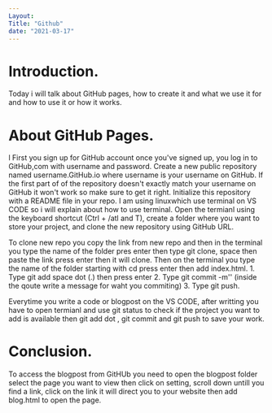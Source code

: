 ```yaml
---
Layout:
Title: "Github"
date: "2021-03-17"
---
```


# Introduction.
  
Today i will talk about GitHub pages, how to create it and what we use it for and how to use it or how it works.

# About GitHub Pages.
l
First you sign up for GitHub account once you've signed up, you log in to GitHub,com with username and password. Create a new public repository named username.GitHub.io where username is your username on GitHub. If the first part of of the repository doesn't exactly match your username on GitHub it won't work so make sure to get it right. Initialize this repository with a README file in your repo.
I am using linuxwhich use terminal on VS CODE so i will explain about how to use terminal. Open the termianl using the keyboard shortcut (Ctrl + /atl and T), create a folder where you want to store your project, and clone the new repository using GitHub URL.

To clone new repo you copy the link from new repo and then in the terminal you type the name of the folder pres enter then type git clone, space then paste the link press enter then it will clone. Then on the terminal you type the name of the folder starting with cd press enter then add index.html. 1. Type git add space dot (.) then press enter 2. Type git commit -m'' (inside the qoute write a message for waht you commiting) 3. Type git push.

Everytime you write a code or blogpost on the VS CODE, after writting you have to open termianl and use git status to check if the project you want to add is available then git add dot , git commit and git push to save your work.

# Conclusion.

To access the blogpost from GitHUb you need to open the blogpost folder select the page you want to view then click on setting, scroll down untill you find a link, click on the link it will direct you to your website then add blog.html to open the page.














